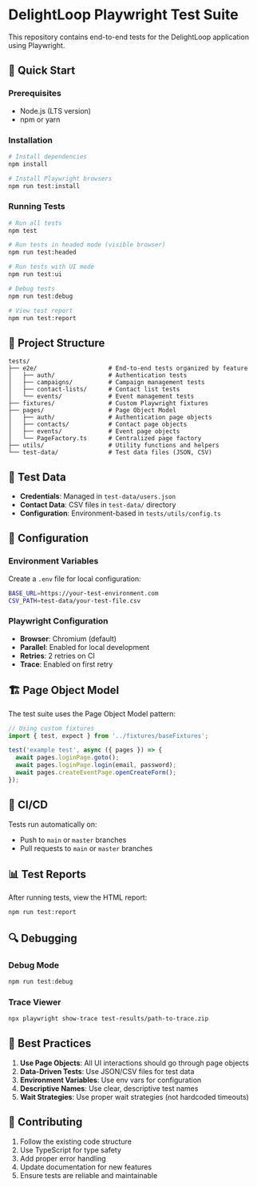 # DelightLoop Playwright Test Suite

This repository contains end-to-end tests for the DelightLoop application using Playwright.

## 🚀 Quick Start

### Prerequisites
- Node.js (LTS version)
- npm or yarn

### Installation
```bash
# Install dependencies
npm install

# Install Playwright browsers
npm run test:install
```

### Running Tests
```bash
# Run all tests
npm test

# Run tests in headed mode (visible browser)
npm run test:headed

# Run tests with UI mode
npm run test:ui

# Debug tests
npm run test:debug

# View test report
npm run test:report
```

## 📁 Project Structure

```
tests/
├── e2e/                    # End-to-end tests organized by feature
│   ├── auth/               # Authentication tests
│   ├── campaigns/          # Campaign management tests
│   ├── contact-lists/      # Contact list tests
│   └── events/             # Event management tests
├── fixtures/               # Custom Playwright fixtures
├── pages/                  # Page Object Model
│   ├── auth/               # Authentication page objects
│   ├── contacts/           # Contact page objects
│   ├── events/             # Event page objects
│   └── PageFactory.ts      # Centralized page factory
├── utils/                  # Utility functions and helpers
└── test-data/              # Test data files (JSON, CSV)
```

## 🧪 Test Data

- **Credentials**: Managed in `test-data/users.json`
- **Contact Data**: CSV files in `test-data/` directory
- **Configuration**: Environment-based in `tests/utils/config.ts`

## 🔧 Configuration

### Environment Variables
Create a `.env` file for local configuration:
```bash
BASE_URL=https://your-test-environment.com
CSV_PATH=test-data/your-test-file.csv
```

### Playwright Configuration
- **Browser**: Chromium (default)
- **Parallel**: Enabled for local development
- **Retries**: 2 retries on CI
- **Trace**: Enabled on first retry

## 🏗️ Page Object Model

The test suite uses the Page Object Model pattern:

```typescript
// Using custom fixtures
import { test, expect } from '../fixtures/baseFixtures';

test('example test', async ({ pages }) => {
  await pages.loginPage.goto();
  await pages.loginPage.login(email, password);
  await pages.createEventPage.openCreateForm();
});
```

## 🚦 CI/CD

Tests run automatically on:
- Push to `main` or `master` branches
- Pull requests to `main` or `master` branches

## 📊 Test Reports

After running tests, view the HTML report:
```bash
npm run test:report
```

## 🔍 Debugging

### Debug Mode
```bash
npm run test:debug
```

### Trace Viewer
```bash
npx playwright show-trace test-results/path-to-trace.zip
```

## 📝 Best Practices

1. **Use Page Objects**: All UI interactions should go through page objects
2. **Data-Driven Tests**: Use JSON/CSV files for test data
3. **Environment Variables**: Use env vars for configuration
4. **Descriptive Names**: Use clear, descriptive test names
5. **Wait Strategies**: Use proper wait strategies (not hardcoded timeouts)

## 🤝 Contributing

1. Follow the existing code structure
2. Use TypeScript for type safety
3. Add proper error handling
4. Update documentation for new features
5. Ensure tests are reliable and maintainable
